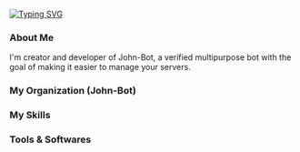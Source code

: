[![Typing SVG](https://readme-typing-svg.herokuapp.com?color=F7F7F7&center=true&lines=%F0%9F%91%8B+Hi%2C+i'm+Alexis+aka+Zzerium)](https://git.io/typing-svg)

### About Me

I'm creator and developer of John-Bot, a verified multipurpose bot with the goal of making it easier to manage your servers.

### My Organization (John-Bot)

### My Skills

### Tools & Softwares
